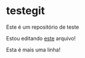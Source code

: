 # testegit
Este é um repositório de teste

Estou editando [este](https://github.com/cristborges/testegit/edit/readme-edits/README.md) arquivo!

Esta é mais uma linha!